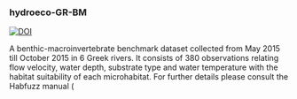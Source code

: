 ### hydroeco-GR-BM

[![DOI](https://zenodo.org/badge/87625028.svg)](https://zenodo.org/badge/latestdoi/87625028)

A benthic-macroinvertebrate benchmark dataset collected from May 2015 till October 2015 in 6 Greek rivers. It consists of 380 observations relating flow velocity, water depth, substrate type and water temperature with the habitat suitability of each microhabitat. For further details please consult the Habfuzz manual (
